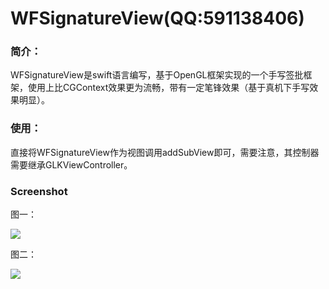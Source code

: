 # WFSignatureView(QQ:591138406)
### 简介：

WFSignatureView是swift语言编写，基于OpenGL框架实现的一个手写签批框架，使用上比CGContext效果更为流畅，带有一定笔锋效果（基于真机下手写效果明显）。



### 使用：

直接将WFSignatureView作为视图调用addSubView即可，需要注意，其控制器需要继承GLKViewController。



### Screenshot

图一：

![](https://github.com/Babywolf1992/WFSignatureView/blob/master/image/IMG_2048.jpg)

图二：

![](https://github.com/Babywolf1992/WFSignatureView/blob/master/image/IMG_2049.jpg)
